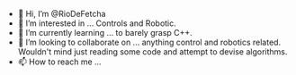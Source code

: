 - 👋 Hi, I’m @RioDeFetcha
- 👀 I’m interested in ... Controls and Robotic.
- 🌱 I’m currently learning ... to barely grasp C++.
- 💞️ I’m looking to collaborate on ... anything control and robotics related. Wouldn't mind just reading some code and attempt to devise algorithms.
- 📫 How to reach me ... 

<!---
RioDeFetcha/RioDeFetcha is a ✨ special ✨ repository because its `README.md` (this file) appears on your GitHub profile.
You can click the Preview link to take a look at your changes.
--->
